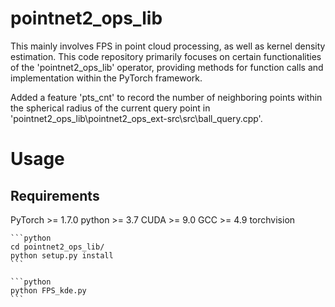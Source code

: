 # pointnet2_ops_lib
This mainly involves FPS in point cloud processing, as well as kernel density estimation. This code repository primarily focuses on certain functionalities of the 'pointnet2_ops_lib' operator, providing methods for function calls and implementation within the PyTorch framework.

Added a feature 'pts_cnt' to record the number of neighboring points within the spherical radius of the current query point in 'pointnet2_ops_lib\pointnet2_ops\_ext-src\src\ball_query.cpp'.

# Usage
## Requirements
PyTorch >= 1.7.0
python >= 3.7
CUDA >= 9.0
GCC >= 4.9
torchvision

    ```python
    cd pointnet2_ops_lib/
    python setup.py install
    ```

    ```python
    python FPS_kde.py
    ```
